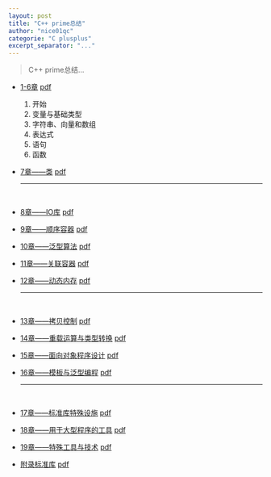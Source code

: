 ```yaml
---
layout: post
title: "C++ prime总结"
author: "nice01qc"
categorie: "C plusplus"
excerpt_separator: "..."
---
```


> C++ prime总结...

- [1-6章](https://github.com/nice01qc/CLionProjects/blob/master/cppprime1-6/READNE.md)  [pdf](https://github.com/nice01qc/CLionProjects/blob/master/cppprime1-6/1-6.pdf)

  1. 开始
  2. 变量与基础类型
  3. 字符串、向量和数组
  4. 表达式
  5. 语句
  6. 函数

- [7章——类](https://github.com/nice01qc/CLionProjects/blob/master/cppprime7/README.md)  [pdf](https://github.com/nice01qc/CLionProjects/blob/master/cppprime7/7.pdf)

  ------

  ​


- [8章——IO库](https://github.com/nice01qc/CLionProjects/blob/master/cppprime8/README.md) [pdf](https://github.com/nice01qc/CLionProjects/blob/master/cppprime8/8.pdf)

- [9章——顺序容器](https://github.com/nice01qc/CLionProjects/blob/master/cppprime9/README.md) [pdf](https://github.com/nice01qc/CLionProjects/blob/master/cppprime9/9.pdf)

- [10章——泛型算法](https://github.com/nice01qc/CLionProjects/blob/master/cppprime10/README.md) [pdf](https://github.com/nice01qc/CLionProjects/blob/master/cppprime10/10.pdf)

- [11章——关联容器](https://github.com/nice01qc/CLionProjects/blob/master/cppprime11/README.md) [pdf](https://github.com/nice01qc/CLionProjects/blob/master/cppprime11/11.pdf)

- [12章——动态内存](https://github.com/nice01qc/CLionProjects/blob/master/cppprime12/README.md) [pdf](https://github.com/nice01qc/CLionProjects/blob/master/cppprime12/12.pdf)

  ------

  ​

- [13章——拷贝控制](https://github.com/nice01qc/CLionProjects/blob/master/cppprime13/README.md) [pdf](https://github.com/nice01qc/CLionProjects/blob/master/cppprime13/13.pdf)

- [14章——重载运算与类型转换](https://github.com/nice01qc/CLionProjects/blob/master/cppprime14/README.md) [pdf](https://github.com/nice01qc/CLionProjects/blob/master/cppprime14/14.pdf)

- [15章——面向对象程序设计]() [pdf]()

- [16章——模板与泛型编程]() [pdf]()

  ------

  ​

- [17章——标准库特殊设施]() [pdf]()

- [18章——用于大型程序的工具]() [pdf]()

- [19章——特殊工具与技术]() [pdf]()

- [附录标准库]() [pdf]()



